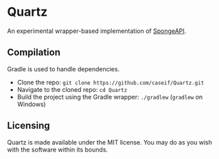 Quartz
=====

An experimental wrapper-based implementation of [SpongeAPI](https://github.com/SpongePowered/SpongeAPI).

Compilation
-----------

Gradle is used to handle dependencies.

- Clone the repo: `git clone https://github.com/caseif/Quartz.git`
- Navigate to the cloned repo: `cd Quartz`
- Build the project using the Gradle wrapper: `./gradlew` (`gradlew` on Windows)

Licensing
---------

Quartz is made available under the MIT license. You may do as you wish with the software within its bounds.
